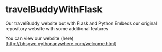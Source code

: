 # travelBuddyWithFlask
Our travelBuddy website but with Flask and Python
Embeds our original repository website with some additional features

You can view our website (here)[http://bhsgwc.pythonanywhere.com/welcome.html]
